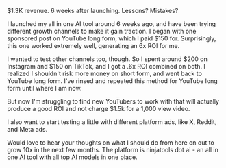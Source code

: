 
$1.3K revenue. 6 weeks after launching. Lessons? Mistakes?

I launched my all in one AI tool around 6 weeks ago, and have been trying different growth channels to make it gain traction. I began with one sponsored post on YouTube long form, which I paid $150 for. Surprisingly, this one worked extremely well, generating an 6x ROI for me.

I wanted to test other channels too, though. So I spent around $200 on Instagram and $150 on TikTok, and I got a .6x ROI combined on both. I realized I shouldn't risk more money on short form, and went back to YouTube long form. I've rinsed and repeated this method for YouTube long form until where I am now.

But now I'm struggling to find new YouTubers to work with that will actually produce a good ROI and not charge $1.5k for a 1,000 view video.

I also want to start testing a little with different platform ads, like X, Reddit, and Meta ads.

Would love to hear your thoughts on what I should do from here on out to grow 10x in the next few months. The platform is ninjatools dot ai - an all in one AI tool with all top AI models in one place.
